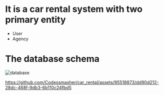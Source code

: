 # It is a car rental system with two primary entity
- User
- Agency

# The database schema

![database](https://github.com/Codessmasher/car_rental/assets/95518873/1d5f79e5-56af-46e5-9846-f62278c67164)


https://github.com/Codessmasher/car_rental/assets/95518873/dd90d212-28dc-468f-9db3-6b110c24fbd5

